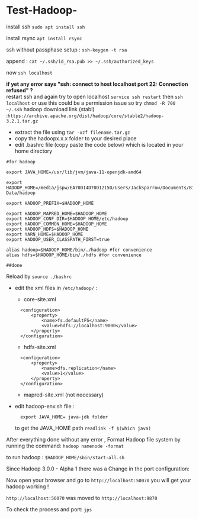 # Test-Hadoop-

install ssh `sudo apt install ssh` <br>

install rsync `apt install rsync`<br>

ssh without passphase setup : `ssh-keygen -t rsa`<br>

append : `cat ~/.ssh/id_rsa.pub >> ~/.ssh/authorized_keys`<br>

now `ssh localhost` <br>

**if yet any error says "ssh: connect to host localhost port 22: Connection refused" ?**<br>
restart ssh and again try to open localhost `service ssh restart` then `ssh localhost`
or use this could be a permission issue so try `chmod -R 700 ~/.ssh`
hadoop download link (stabl) :`https://archive.apache.org/dist/hadoop/core/stable2/hadoop-3.2.1.tar.gz`

- extract the file using `tar -xzf filename.tar.gz`
- copy the hadoopx.x.x folder to your desired place
- edit .bashrc file (copy paste the code below) which is located in your home directory

> 
    #for hadoop

    export JAVA_HOME=/usr/lib/jvm/java-11-openjdk-amd64
    
    export HADOOP_HOME=/media/jspw/EA70D14D70D1215D/Users/JackSparrow/Documents/Big-Data/hadoop
    
    export HADOOP_PREFIX=$HADOOP_HOME
    
    export HADOOP_MAPRED_HOME=$HADOOP_HOME
    export HADOOP_CONF_DIR=$HADOOP_HOME/etc/hadoop
    export HADOOP_COMMON_HOME=$HADOOP_HOME
    export HADOOP_HDFS=$HADOOP_HOME
    export YARN_HOME=$HADOOP_HOME
    export HADOOP_USER_CLASSPATH_FIRST=true

    alias hadoop=$HADOOP_HOME/bin/./hadoop #for convenience
    alias hdfs=$HADOOP_HOME/bin/./hdfs #for convenience

    ##done

Reload by `source ./bashrc`

- edit the xml files in `/etc/hadoop/` :
    - core-site.xml
    > 
        <configuration>
            <property>
                <name>fs.defaultFS</name>
                <value>hdfs://localhost:9000</value>
            </property>
        </configuration>

    - hdfs-site.xml
    >
        <configuration>
            <property>
                <name>dfs.replication</name>
                <value>1</value>
            </property>
        </configuration>

    - mapred-site.xml (not necessary)
    >


- edit hadoop-env.sh file :
    > 
        export JAVA_HOME= java-jdk folder
    
    to get the JAVA_HOME path `readlink -f $(which java)`

After everything done without any error ,
Format Hadoop file system by running the command: `hadoop namenode -format` 

to run hadoop : `$HADOOP_HOME/sbin/start-all.sh`

Since Hadoop 3.0.0 - Alpha 1 there was a Change in the port configuration:

Now open your browser and go to `http://localhost:50070` you will get your hadoop working ! 

`http://localhost:50070` was moved to `http://localhost:9870`

To check the process and port: `jps`